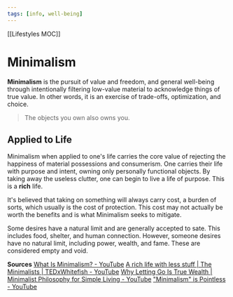 ```yaml
---
tags: [info, well-being]
---
```

[[Lifestyles MOC]]
# Minimalism
**Minimalism** is the pursuit of value and freedom, and general well-being through intentionally filtering low-value material to acknowledge things of true value. In other words, it is an exercise of trade-offs, optimization, and choice.

> The objects you own also owns you.

## Applied to Life
Minimalism when applied to one's life carries the core value of rejecting the happiness of material possessions and consumerism. One carries their life with purpose and intent, owning only personally functional objects. By taking away the useless clutter, one can begin to live a life of purpose. This is a **rich** life.

It's believed that taking on something will always carry cost, a burden of sorts, which usually is the cost of protection. This cost may not actually be worth the benefits and is what Minimalism seeks to mitigate.

Some desires have a natural limit and are generally accepted to sate. This includes food, shelter, and human connection. However, someone desires have no natural limit, including power, wealth, and fame. These are considered empty and void.

**Sources**
[What Is Minimalism? - YouTube](https://www.youtube.com/watch?v=beEPuUq_RdY)
[A rich life with less stuff | The Minimalists | TEDxWhitefish - YouTube](https://www.youtube.com/watch?v=GgBpyNsS-jU)
[Why Letting Go Is True Wealth | Minimalist Philosophy for Simple Living - YouTube](https://www.youtube.com/watch?v=JHcGmiZqKXo)
["Minimalism" is Pointless - YouTube](https://www.youtube.com/watch?v=8LAMtFcj318)